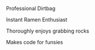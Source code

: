Professional Dirtbag

Instant Ramen Enthusiast

Thoroughly enjoys grabbing rocks

Makes code for funsies
